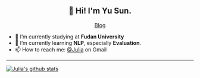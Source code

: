 <h2 align="center">👋 Hi! I'm Yu Sun.</h2>
<p align="center">
  <a href="https://juliasun623.github.io/">Blog</a>
</p>


- 🔭 I’m currently studying at **Fudan University**
- 🌱 I’m currently learning **NLP**, especially **Evaluation**.
- 📫 How to reach me: [@Julia](mailto:cnsdytsy@gmail.com) on Gmail

-------

[![Julia's github stats](https://github-readme-stats.vercel.app/api?username=JuliaSun623&show_icons=true&theme=tokyonight)](https://github.com/JuliaSun623)
